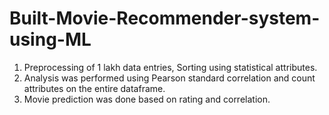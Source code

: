 # Built-Movie-Recommender-system-using-ML
1.	Preprocessing of 1 lakh data entries, Sorting using statistical attributes.
2.	Analysis was performed using Pearson standard correlation and count attributes on the entire dataframe.
3.	Movie prediction was done based on rating and correlation.
